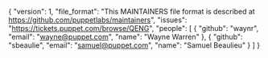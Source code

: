 {
  "version": 1,
  "file_format": "This MAINTAINERS file format is described at https://github.com/puppetlabs/maintainers",
  "issues": "https://tickets.puppet.com/browse/QENG",
  "people": [
    {
      "github": "waynr",
      "email": "wayne@puppet.com",
      "name": "Wayne Warren"
    },
    {
      "github": "sbeaulie",
      "email": "samuel@puppet.com",
      "name": "Samuel Beaulieu"
    }
  ]
}
